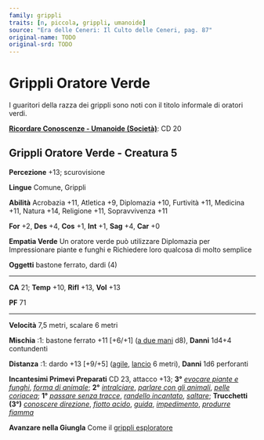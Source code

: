 ```yaml
---
family: grippli
traits: [n, piccola, grippli, umanoide]
source: "Era delle Ceneri: Il Culto delle Ceneri, pag. 87"
original-name: TODO
original-srd: TODO
---
```


# Grippli Oratore Verde

I guaritori della razza dei grippli sono noti con il titolo informale di oratori
verdi.

**[Ricordare Conoscenze - Umanoide (Società)](/azioni/abilita/ricordare-conoscenze)**:
CD 20

## Grippli Oratore Verde - Creatura 5

**Percezione** +13; scurovisione

**Lingue** Comune, Grippli

**Abilità** Acrobazia +11, Atletica +9, Diplomazia +10, Furtività +11, Medicina
+11, Natura +14, Religione +11, Sopravvivenza +11

**For** +2, **Des** +4, **Cos** +1, **Int** +1, **Sag** +4, **Car** +0

**Empatia Verde** Un oratore verde può utilizzare Diplomazia per Impressionare
piante e funghi e Richiedere loro qualcosa di molto semplice

**Oggetti** bastone ferrato, dardi (4)

---

**CA** 21; **Temp** +10, **Rifl** +13, **Vol** +13

**PF** 71

---

**Velocità** 7,5 metri, scalare 6 metri

**Mischia** :1: bastone ferrato +11 \[+6/+1] ([a due mani](/tratti/a-due-mani)
d8), **Danni** 1d4+4 contundenti

**Distanza** :1: dardo +13 \[+9/+5] ([agile](/tratti/agile),
[lancio](/tratti/lancio) 6 metri), **Danni** 1d6 perforanti

**Incantesimi Primevi Preparati** CD 23, attacco +13; **3°**
_[evocare piante e funghi](/incantesimi/evocare-piante-e-funghi)_,
_[forma di animale](/incantesimi/forma-di-animale)_; **2°**
_[intralciare](/incantesimi/intralciare)_,
_[parlare con gli animali](/incantesimi/parlare-con-gli-animali)_,
_[pelle coriacea](/incantesimi/pelle-coriacea)_; **1°**
_[passare senza tracce](/incantesimi/passare-senza-tracce)_,
_[randello incantato](/incantesimi/randello-incantato)_,
_[saltare](/incantesimi/saltare)_; **Trucchetti** **(3°)**
_[conoscere direzione](/incantesimi/conoscere-direzione)_,
_[fiotto acido](/incantesimi/fiotto-acido)_, _[guida](/incantesimi/guida)_,
_[impedimento](/incantesimi/impedimento)_,
_[produrre fiamma](/incantesimi/produrre-fiamma)_

**Avanzare nella Giungla** Come il
[grippli esploratore](/creature/grippli-esploratore)
